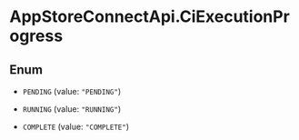 # AppStoreConnectApi.CiExecutionProgress

## Enum


* `PENDING` (value: `"PENDING"`)

* `RUNNING` (value: `"RUNNING"`)

* `COMPLETE` (value: `"COMPLETE"`)


